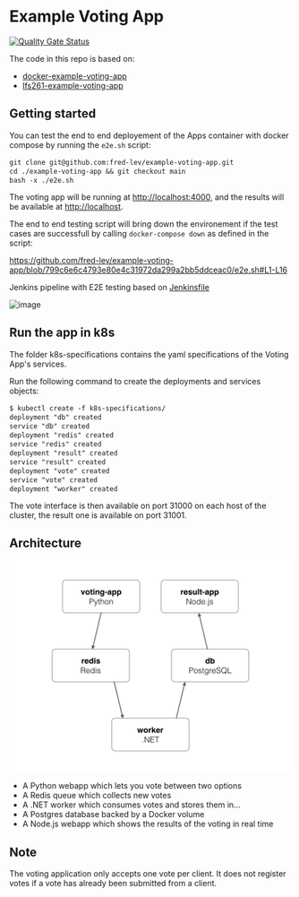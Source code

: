 # Example Voting App

[![Quality Gate Status](https://sonarcloud.io/api/project_badges/measure?project=fred-lev_example-voting-app&metric=alert_status)](https://sonarcloud.io/summary/new_code?id=fred-lev_example-voting-app)

The code in this repo is based on:

- [docker-example-voting-app](https://github.com/dockersamples/example-voting-app)
- [lfs261-example-voting-app](https://github.com/lfs261/example-voting-app)

## Getting started

You can test the end to end deployement of the Apps container with docker compose by running the `e2e.sh` script: 

```console
git clone git@github.com:fred-lev/example-voting-app.git
cd ./example-voting-app && git checkout main
bash -x ./e2e.sh
```

The voting app will be running at [http://localhost:4000](http://localhost:4000), and the results will be available at [http://localhost](http://localhost).

The end to end testing script will bring down the environement if the test cases are successfull by calling `docker-compose down` as defined in the script:

https://github.com/fred-lev/example-voting-app/blob/799c6e6c4793e80e4c31972da299a2bb5ddceac0/e2e.sh#L1-L16

Jenkins pipeline with E2E testing based on [Jenkinsfile](./Jenkinsfile)

![image](https://user-images.githubusercontent.com/42792052/152315740-8116bff6-f266-4d70-a06c-ddb0b084e2f6.png)


## Run the app in k8s

The folder k8s-specifications contains the yaml specifications of the Voting App's services.

Run the following command to create the deployments and services objects:

```console
$ kubectl create -f k8s-specifications/
deployment "db" created
service "db" created
deployment "redis" created
service "redis" created
deployment "result" created
service "result" created
deployment "vote" created
service "vote" created
deployment "worker" created
```

The vote interface is then available on port 31000 on each host of the cluster, the result one is available on port 31001.

## Architecture

![Architecture diagram](architecture.png)

* A Python webapp which lets you vote between two options
* A Redis queue which collects new votes
* A .NET worker which consumes votes and stores them in…
* A Postgres database backed by a Docker volume
* A Node.js webapp which shows the results of the voting in real time

## Note

The voting application only accepts one vote per client. It does not register votes if a vote has already been submitted from a client.
